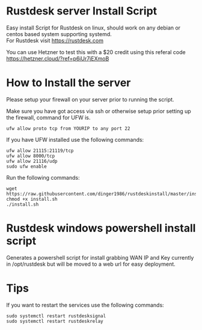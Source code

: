 # Rustdesk server Install Script
Easy install Script for Rustdesk on linux, should work on any debian or centos based system supporting systemd.<br>
For Rustdesk visit https://rustdesk.com

You can use Hetzner to test this with a $20 credit using this referal code https://hetzner.cloud/?ref=p6iUr7jEXmoB

# How to Install the server
Please setup your firewall on your server prior to running the script.

Make sure you have got access via ssh or otherwise setup prior setting up the firewall, command for UFW is.
```
ufw allow proto tcp from YOURIP to any port 22
```

If you have UFW installed use the following commands:
```
ufw allow 21115:21119/tcp
ufw allow 8000/tcp
ufw allow 21116/udp
sudo ufw enable
```

Run the following commands:
```
wget https://raw.githubusercontent.com/dinger1986/rustdeskinstall/master/install.sh
chmod +x install.sh
./install.sh
```

# Rustdesk windows powershell install script
Generates a powershell script for install grabbing WAN IP and Key currently in /opt/rustdesk but will be moved to a web url for easy deployment.

# Tips

If you want to restart the services use the following commands:
```
sudo systemctl restart rustdesksignal
sudo systemctl restart rustdeskrelay
```
